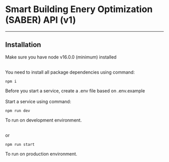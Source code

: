 # Smart Building Enery Optimization (SABER) API (v1)

---

## Installation

Make sure you have node v16.0.0 (minimum) installed <br> <br>

You need to install all package dependencies using command:

```text
npm i
```

Before you start a service, create a .env file based on .env.example <br> <br>
Start a service using command:

```text
npm run dev
```

To run on development environment. <br> <br>

or

```text
npm run start
```

To run on production environment. <br> <br>
